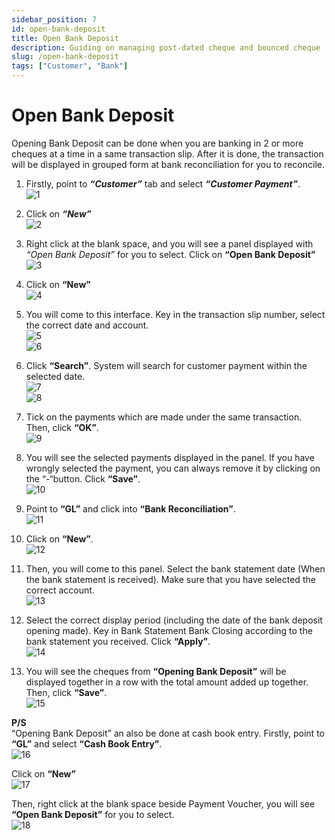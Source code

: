 ```yaml
---
sidebar_position: 7
id: open-bank-deposit
title: Open Bank Deposit
description: Guiding on managing post-dated cheque and bounced cheque
slug: /open-bank-deposit
tags: ["Customer", "Bank"]
---
```


# Open Bank Deposit
Opening Bank Deposit can be done when you are banking in 2 or more cheques at a time in a same transaction slip. After it is done, the transaction will be displayed in grouped form at bank reconciliation for you to reconcile.

1. Firstly, point to ***“Customer”*** tab and select ***“Customer Payment”***.  
    ![1](/img/customer/open-bank-deposit/1.png)

2. Click on ***“New”***  
    ![2](/img/customer/open-bank-deposit/2.png)

3. Right click at the blank space, and you will see a panel displayed with *“Open Bank Deposit”* for you to select. Click on **“Open Bank Deposit”**  
    ![3](/img/customer/open-bank-deposit/3.png)

4. Click on **“New”**   
    ![4](/img/customer/open-bank-deposit/4.png)

5. You will come to this interface. Key in the transaction slip number, select the correct date and account.   
    ![5](/img/customer/open-bank-deposit/5.png)  
    ![6](/img/customer/open-bank-deposit/6.png)

6. Click **“Search”**. System will search for customer payment within the selected date.   
    ![7](/img/customer/open-bank-deposit/7.png)  
    ![8](/img/customer/open-bank-deposit/8.png)

7. Tick on the payments which are made under the same transaction. Then, click **“OK”**.  
    ![9](/img/customer/open-bank-deposit/9.png)

8. You will see the selected payments displayed in the panel. If you have wrongly selected the payment, you can always remove it by clicking on the “-“button. Click **“Save”**.  
    ![10](/img/customer/open-bank-deposit/10.png)

9. Point to **“GL”** and click into **“Bank Reconciliation”**.  
    ![11](/img/customer/open-bank-deposit/11.png)

10. Click on **“New”**.  
    ![12](/img/customer/open-bank-deposit/12.png)

11. Then, you will come to this panel. Select the bank statement date (When the bank statement is received). Make sure that you have selected the correct account.  
    ![13](/img/customer/open-bank-deposit/13.png)

12. Select the correct display period (including the date of the bank deposit opening made). Key in Bank Statement Bank Closing according to the bank statement you received. Click **“Apply”**.  
    ![14](/img/customer/open-bank-deposit/14.png)

13. You will see the cheques from **“Opening Bank Deposit”** will be displayed together in a row with the total amount added up together. Then, click **“Save”**.  
    ![15](/img/customer/open-bank-deposit/15.png)

**P/S**  
“Opening Bank Deposit” an also be done at cash book entry. Firstly, point to **“GL”** and select **“Cash Book Entry”**.  
    ![16](/img/customer/open-bank-deposit/16.png)

Click on **“New”**  
    ![17](/img/customer/open-bank-deposit/17.png)

Then, right click at the blank space beside Payment Voucher, you will see **“Open Bank Deposit”** for you to select.  
    ![18](/img/customer/open-bank-deposit/18.png)